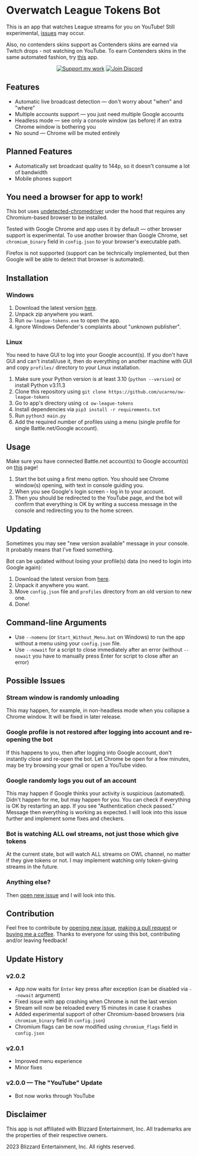 # Overwatch League Tokens Bot
This is an app that watches League streams for you on YouTube! Still experimental, [issues](#possible-issues) may occur.

Also, no contenders skins support as Contenders skins are earned via Twitch drops - not watching on YouTube.
To earn Contenders skins in the same automated fashion, try [this](https://github.com/DevilXD/TwitchDropsMiner) app.

<div align="center">

[![Support my work](https://i.imgur.com/NOoWZ8G.png)](https://ko-fi.com/ucarno)
[![Join Discord](https://i.imgur.com/dUQDNfo.png)](https://discord.gg/kkq2XY4cJM)

</div>

## Features
* Automatic live broadcast detection — don't worry about "when" and "where"
* Multiple accounts support — you just need multiple Google accounts
* Headless mode — see only a console window (as before) if an extra Chrome window is bothering you
* No sound — Chrome will be muted entirely

## Planned Features
* Automatically set broadcast quality to 144p, so it doesn't consume a lot of bandwidth
* Mobile phones support

## You need a browser for app to work!
This bot uses [undetected-chromedriver](https://github.com/ultrafunkamsterdam/undetected-chromedriver)
under the hood that requires any Chromium-based browser to be installed.

Tested with Google Chrome and app uses it by default — other browser support is experimental.
To use another browser than Google Chrome,
set `chromium_binary` field in `config.json` to your browser's executable path.

Firefox is not supported
(support can be technically implemented, but then Google will be able to detect that browser is automated).

## Installation
### Windows
1. Download the latest version [here](https://github.com/ucarno/ow-league-tokens/releases/latest).
2. Unpack zip anywhere you want.
3. Run `ow-league-tokens.exe` to open the app.
4. Ignore Windows Defender's complaints about "unknown publisher".

### Linux
You need to have GUI to log into your Google account(s). If you don't have GUI and can't install/use it, then
do everything on another machine with GUI and copy `profiles/` directory to your Linux installation.
1. Make sure your Python version is at least 3.10 (`python --version`) or install Python v3.11.3
2. Clone this repository using `git clone https://github.com/ucarno/ow-league-tokens`
3. Go to app's directory using `cd ow-league-tokens`
4. Install dependencies via `pip3 install -r requirements.txt`
5. Run `python3 main.py`
6. Add the required number of profiles using a menu (single profile for single Battle.net/Google account).

## Usage
Make sure you have connected Battle.net account(s) to Google account(s)
on [this](https://www.youtube.com/account_sharing) page!

1. Start the bot using a first menu option.
You should see Chrome window(s) opening, with text in console guiding you.
2. When you see Google's login screen - log in to your account.
3. Then you should be redirected to the YouTube page, and the bot will confirm that everything is OK by writing a success
message in the console and redirecting you to the home screen.

## Updating
Sometimes you may see "new version available" message in your console. It probably means that I've fixed something.

Bot can be updated without losing your profile(s) data (no need to login into Google again):
1. Download the latest version from [here](https://github.com/ucarno/ow-league-tokens/releases/latest).
2. Unpack it anywhere you want.
3. Move `config.json` file and `profiles` directory from an old version to new one.
4. Done!

## Command-line Arguments
* Use `--nomenu` (or `Start_Without_Menu.bat` on Windows) to run the app without a menu using your `config.json` file.
* Use `--nowait` for a script to close immediately after an error
(without `--nowait` you have to manually press Enter for script to close after an error) 

## Possible Issues

### Stream window is randomly unloading
This may happen, for example, in non-headless mode when you collapse a Chrome window.
It will be fixed in later release.

### Google profile is not restored after logging into account and re-opening the bot
If this happens to you, then after logging into Google account, don't instantly close and re-open the bot.
Let Chrome be open for a few minutes, may be try browsing your gmail or open a YouTube video.

### Google randomly logs you out of an account
This may happen if Google thinks your activity is suspicious (automated). Didn't happen for me, but may happen for you.
You can check if everything is OK by restarting an app. If you see "Authentication check passed." Message then
everything is working as expected. I will look into this issue further and implement some fixes and checkers.

### Bot is watching ALL owl streams, not just those which give tokens
At the current state, bot will watch ALL streams on OWL channel, no matter if they give tokens or not.
I may implement watching only token-giving streams in the future.

### Anything else?
Then [open new issue](https://github.com/ucarno/ow-league-tokens/issues/new) and I will look into this.

## Contribution
Feel free to contribute by
[opening new issue](https://github.com/ucarno/ow-league-tokens/issues/new),
[making a pull request](https://github.com/ucarno/ow-league-tokens/pulls) or
[buying me a coffee](https://ko-fi.com/ucarno).
Thanks to everyone for using this bot, contributing and/or leaving feedback!

## Update History
### v2.0.2
* App now waits for `Enter` key press after exception (can be disabled via `--nowait` argument)
* Fixed issue with app crashing when Chrome is not the last version
* Stream will now be reloaded every 15 minutes in case it crashes
* Added experimental support of other Chromium-based browsers (via `chromium_binary` field in `config.json`)
* Chromium flags can be now modified using `chromium_flags` field in `config.json`

### v2.0.1
* Improved menu experience
* Minor fixes

### v2.0.0 — The "YouTube" Update
* Bot now works through YouTube

## Disclaimer
This app is not affiliated with Blizzard Entertainment, Inc. All trademarks are the properties of their respective owners.

2023 Blizzard Entertainment, Inc. All rights reserved.
